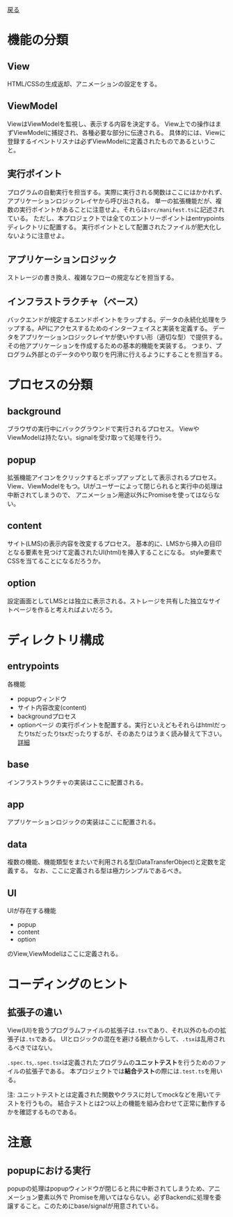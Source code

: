 [戻る](../README.md)

# 機能の分類

## View
HTML/CSSの生成返却、アニメーションの設定をする。

## ViewModel
ViewはViewModelを監視し、表示する内容を決定する。
View上での操作はまずViewModelに捕捉され、各種必要な部分に伝達される。
具体的には、Viewに登録するイベントリスナは必ずViewModelに定義されたものであるということ。

## 実行ポイント
プログラムの自動実行を担当する。実際に実行される関数はここにはかかれず、アプリケーションロジックレイヤから呼び出される。
単一の拡張機能だが、複数の実行ポイントがあることに注意せよ。それらは`src/manifest.ts`に記述されている。
ただし、本プロジェクトでは全てのエントリーポイントはentrypointsディレクトリに配置する。
実行ポイントとして配置されたファイルが肥大化しないように注意せよ。

## アプリケーションロジック
ストレージの書き換え、複雑なフローの規定などを担当する。

## インフラストラクチャ（ベース）
バックエンドが規定するエンドポイントをラップする。データの永続化処理をラップする。APIにアクセスするためのインターフェイスと実装を定義する。
データをアプリケーションロジックレイヤが使いやすい形（適切な型）で提供する。
その他アプリケーションを作成するための基本的機能を実装する。
つまり、プログラム外部とのデータのやり取りを円滑に行えるようにすることを担当する。

# プロセスの分類

## background
ブラウザの実行中にバックグラウンドで実行されるプロセス。
ViewやViewModelは持たない。signalを受け取って処理を行う。

## popup
拡張機能アイコンをクリックするとポップアップとして表示されるプロセス。
View、ViewModelをもつ。UIがユーザーによって閉じられると実行中の処理は中断されてしまうので、
アニメーション用途以外にPromiseを使ってはならない。

## content
サイト(LMS)の表示内容を改変するプロセス。
基本的に、LMSから挿入の目印となる要素を見つけて定義されたUI(html)を挿入することになる。
style要素でCSSを当てることになるだろうか。

## option
設定画面としてLMSとは独立に表示される。ストレージを共有した独立なサイトページを作ると考えればよいだろう。

# ディレクトリ構成

## entrypoints
各機能
- popupウィンドウ
- サイト内容改変(content)
- backgroundプロセス
- optionページ
の実行ポイントを配置する。実行といえどもそれらはhtmlだったりtsだったりtsxだったりするが、そのあたりはうまく読み替えて下さい。
[詳細](./entrypoints/README.md)

## base
インフラストラクチャの実装はここに配置される。

## app
アプリケーションロジックの実装はここに配置される。

## data
複数の機能、機能類型をまたいで利用される型(DataTransferObject)と定数を定義する。
なお、ここに定義される型は極力シンプルであるべき。

## UI
UIが存在する機能

- popup
- content
- option

のView,ViewModelはここに定義される。

# コーディングのヒント

## 拡張子の違い
View(UI)を扱うプログラムファイルの拡張子は`.tsx`であり、それ以外のものの拡張子は`.ts`である。
UIとロジックの混在を避ける観点からして、`.tsx`は乱用されるべきではない。

`.spec.ts`,`.spec.tsx`は定義されたプログラムの**ユニットテスト**を行うためのファイルの拡張子である。
本プロジェクトでは**結合テスト**の際には`.test.ts`を用いる。

注: ユニットテストとは定義された関数やクラスに対してmockなどを用いてテストを行うもの。
結合テストとは2つ以上の機能を組み合わせて正常に動作するかを確認するものである。

# 注意

## popupにおける実行
popupの処理はpopupウィンドウが閉じると共に中断されてしまうため、アニメーション要素以外で
Promiseを用いてはならない。必ずBackendに処理を委譲すること。このためにbase/signalが用意されている。